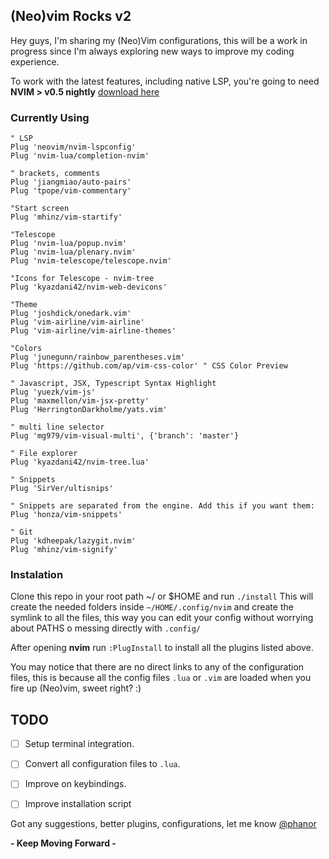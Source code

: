 ## (Neo)vim Rocks v2

Hey guys, I'm sharing my (Neo)Vim configurations, this will be a work in progress since I'm always exploring new ways to improve my coding experience.

To work with the latest features, including native LSP, you're going to need **NVIM > v0.5 nightly** [download here](https://github.com/neovim/neovim/releases/nightly) 

### Currently Using
```
" LSP
Plug 'neovim/nvim-lspconfig'
Plug 'nvim-lua/completion-nvim'

" brackets, comments
Plug 'jiangmiao/auto-pairs'
Plug 'tpope/vim-commentary'

"Start screen
Plug 'mhinz/vim-startify'

"Telescope 
Plug 'nvim-lua/popup.nvim'
Plug 'nvim-lua/plenary.nvim'
Plug 'nvim-telescope/telescope.nvim'

"Icons for Telescope - nvim-tree
Plug 'kyazdani42/nvim-web-devicons'

"Theme
Plug 'joshdick/onedark.vim'
Plug 'vim-airline/vim-airline'
Plug 'vim-airline/vim-airline-themes'

"Colors
Plug 'junegunn/rainbow_parentheses.vim'
Plug 'https://github.com/ap/vim-css-color' " CSS Color Preview

" Javascript, JSX, Typescript Syntax Highlight
Plug 'yuezk/vim-js'
Plug 'maxmellon/vim-jsx-pretty'
Plug 'HerringtonDarkholme/yats.vim'

" multi line selector
Plug 'mg979/vim-visual-multi', {'branch': 'master'}

" File explorer
Plug 'kyazdani42/nvim-tree.lua'

" Snippets
Plug 'SirVer/ultisnips'

" Snippets are separated from the engine. Add this if you want them:
Plug 'honza/vim-snippets'

" Git
Plug 'kdheepak/lazygit.nvim'
Plug 'mhinz/vim-signify'
```

### Instalation

Clone this repo in your root path ~/ or $HOME and run `./install`
This will create the needed folders inside `~/HOME/.config/nvim` and create the symlink to all the files, this way you can edit your config without worrying about PATHS o messing directly with `.config/`

After opening **nvim** run `:PlugInstall` to install all the plugins listed above.

You may notice that there are no direct links to any of the configuration files, this is because all the config files `.lua` or `.vim` are loaded when you fire up (Neo)vim, sweet right? :) 

## TODO
- [ ] Setup terminal integration.
- [ ] Convert all configuration files to `.lua`.
- [ ] Improve on keybindings.
- [ ] Improve installation script


Got any suggestions, better plugins, configurations, let me know [@phanor](https://twitter.com/phanor)

**- Keep Moving Forward -**
